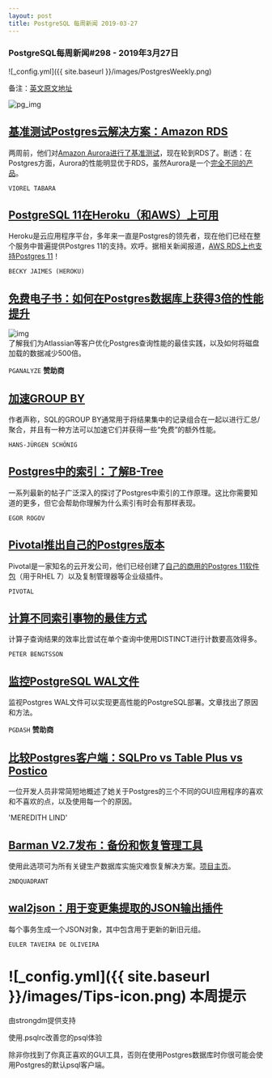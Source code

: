 ```yaml
---
layout: post
title: PostgreSQL 每周新闻 2019-03-27
---
```


### PostgreSQL每周新闻#298 - 2019年3月27日
![_config.yml]({{ site.baseurl }}/images/PostgresWeekly.png)

备注：[英文原文地址](https://postgresweekly.com/issues/298)

![pg_img](https://res.cloudinary.com/cpress/image/upload/w_1280,e_sharpen:60/fslxzjzgirumeh4bnk9v.jpg)

## [基准测试Postgres云解决方案：Amazon RDS](https://severalnines.com/blog/benchmarking-managed-postgresql-cloud-solutions-part-two-amazon-rds)
两周前，他们对[Amazon Aurora进行了基准测试](https://severalnines.com/blog/benchmarking-managed-postgresql-cloud-solutions-part-one-amazon-aurora)，现在轮到RDS了。剧透：在Postgres方面，Aurora的性能明显优于RDS，虽然Aurora是一个[完全不同的产品](https://aws.amazon.com/cn/blogs/database/introducing-the-aurora-storage-engine/)。

`VIOREL TABARA`

## [PostgreSQL 11在Heroku（和AWS）上可用](https://blog.heroku.com/postgresql-11-general-availability)
Heroku是云应用程序平台，多年来一直是Postgres的领先者，现在他们已经在整个服务中普遍提供Postgres 11的支持。欢呼。据相关新闻报道，[AWS RDS上也支持Postgres 11](https://aws.amazon.com/cn/about-aws/whats-new/2019/03/postgresql11-now-supported-in-amazon-rds/)！

`BECKY JAIMES (HEROKU)`

## [免费电子书：如何在Postgres数据库上获得3倍的性能提升](https://pganalyze.com/ebooks/optimizing-postgres-query-performance?utm_source=PostgresWeeklyPrimary)
![img](https://copm.s3.amazonaws.com/dfb2e687.png)  
了解我们为Atlassian等客户优化Postgres查询性能的最佳实践，以及如何将磁盘加载的数据减少500倍。

`PGANALYZE` **赞助商**

## [加速GROUP BY](https://www.cybertec-postgresql.com/en/speeding-up-group-by-in-postgresql/)
作者声称，SQL的GROUP BY通常用于将结果集中的记录组合在一起以进行汇总/聚合，并且有一种方法可以加速它们并获得一些“免费”的额外性能。

`HANS-JÜRGEN SCHÖNIG`

## [Postgres中的索引：了解B-Tree](https://habr.com/en/company/postgrespro/blog/443284/)
一系列最新的帖子广泛深入的探讨了Postgres中索引的工作原理。这比你需要知道的更多，但它会帮助你理解为什么索引有时会有那样表现。

`EGOR ROGOV`

## [Pivotal推出自己的Postgres版本](https://content.pivotal.io/blog/pivotal-postgres)
Pivotal是一家知名的云开发公司，他们已经创建了[自己的商用的Postgres 11软件包](https://pivotal.io/pivotal-postgres)（用于RHEL 7）以及复制管理器等企业级插件。

`PIVOTAL`

## [计算不同索引事物的最佳方式](https://www.peterbe.com/plog/best-way-to-count-distinct-indexed-things-in-postgresql)
计算子查询结果的效率比尝试在单个查询中使用DISTINCT进行计数要高效得多。

`PETER BENGTSSON`

## [监控PostgreSQL WAL文件](https://pgdash.io/blog/postgres-monitor-wal-files.html)
监视Postgres WAL文件可以实现更高性能的PostgreSQL部署。文章找出了原因和方法。

`PGDASH` **赞助商**

## [比较Postgres客户端：SQLPro vs Table Plus vs Postico](https://spin.atomicobject.com/2019/03/26/postgresql-database-client/)
一位开发人员非常简短地概述了她关于Postgres的三个不同的GUI应用程序的喜欢和不喜欢的点，以及使用每一个的原因。

'MEREDITH LIND'

## [Barman V2.7发布：备份和恢复管理工具](https://www.postgresql.org/about/news/1930/)
使用此选项可为所有关键生产数据库实施灾难恢复解决方案。[项目主页](https://www.pgbarman.org/)。

`2NDQUADRANT`

## [wal2json：用于变更集提取的JSON输出插件](https://github.com/eulerto/wal2json)
每个事务生成一个JSON对象，其中包含用于更新的新旧元组。

`EULER TAVEIRA DE OLIVEIRA`

# ![_config.yml]({{ site.baseurl }}/images/Tips-icon.png)   本周提示
由strongdm提供支持

使用.psqlrc改善您的psql体验

除非你找到了你真正喜欢的GUI工具，否则在使用Postgres数据库时你很可能会使用Postgres的默认psql客户端。



